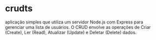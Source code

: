 # crudts
aplicação simples que utiliza um servidor Node.js com Express para gerenciar uma lista de usuários. O CRUD envolve as operações de Criar (Create), Ler (Read), Atualizar (Update) e Deletar (Delete) dados.
